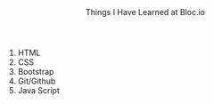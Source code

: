 <html>
  <body>
    <header>Things I Have Learned at Bloc.io</header>
   <div>
    <ol>
      <li>HTML</li>
      <li>CSS</li>
      <li>Bootstrap</li>
      <li>Git/Github</li>
      <li>Java Script</li>
    </ol> 
   </div>
  </body>
</html>
